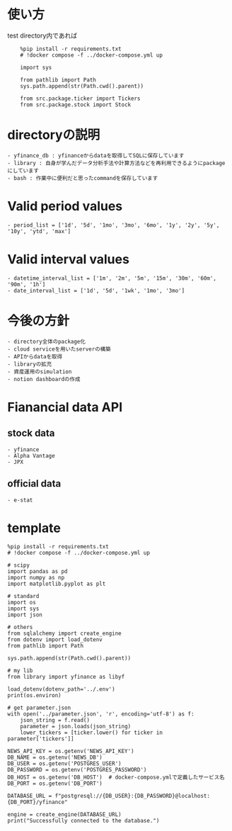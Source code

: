 # 使い方
test directory内であれば
```
    %pip install -r requirements.txt
    # !docker compose -f ../docker-compose.yml up

    import sys

    from pathlib import Path
    sys.path.append(str(Path.cwd().parent))

    from src.package.ticker import Tickers
    from src.package.stock import Stock
```

# directoryの説明
    - yfinance_db : yfinanceからdataを取得してSQLに保存しています
    - library : 自身が学んだデータ分析手法や計算方法などを再利用できるようにpackageにしています
    - bash : 作業中に便利だと思ったcommandを保存しています

# Valid period values
    - period_list = ['1d', '5d', '1mo', '3mo', '6mo', '1y', '2y', '5y', '10y', 'ytd', 'max']
# Valid interval values
    - datetime_interval_list = ['1m', '2m', '5m', '15m', '30m', '60m', '90m', '1h']
    - date_interval_list = ['1d', '5d', '1wk', '1mo', '3mo']

# 今後の方針
    - directory全体のpackage化
    - cloud serviceを用いたserverの構築
    - APIからdataを取得
    - libraryの拡充
    - 資産運用のsimulation
    - notion dashboardの作成

# Fianancial data API
## stock data
    - yfinance
    - Alpha Vantage
    - JPX

## official data
    - e-stat

# template
    %pip install -r requirements.txt
    # !docker compose -f ../docker-compose.yml up

    # scipy
    import pandas as pd
    import numpy as np
    import matplotlib.pyplot as plt

    # standard
    import os
    import sys
    import json

    # others
    from sqlalchemy import create_engine
    from dotenv import load_dotenv
    from pathlib import Path

    sys.path.append(str(Path.cwd().parent))

    # my lib
    from library import yfinance as libyf

    load_dotenv(dotenv_path='../.env')
    print(os.environ)

    # get parameter.json
    with open('../parameter.json', 'r', encoding='utf-8') as f:
        json_string = f.read()
        parameter = json.loads(json_string)
        lower_tickers = [ticker.lower() for ticker in parameter['tickers']]

    NEWS_API_KEY = os.getenv('NEWS_API_KEY')
    DB_NAME = os.getenv('NEWS_DB')
    DB_USER = os.getenv('POSTGRES_USER')
    DB_PASSWORD = os.getenv('POSTGRES_PASSWORD')
    DB_HOST = os.getenv('DB_HOST')  # docker-compose.ymlで定義したサービス名
    DB_PORT = os.getenv('DB_PORT')

    DATABASE_URL = f"postgresql://{DB_USER}:{DB_PASSWORD}@localhost:{DB_PORT}/yfinance"

    engine = create_engine(DATABASE_URL) 
    print("Successfully connected to the database.")
